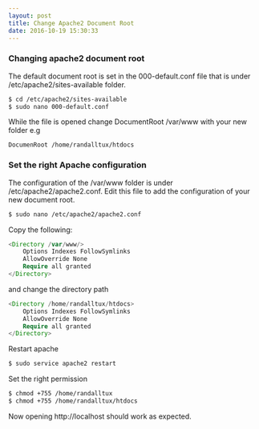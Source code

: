 ```yaml
---
layout: post
title: Change Apache2 Document Root
date: 2016-10-19 15:30:33
---
```


### Changing apache2 document root

The default document root is set in the 000-default.conf file that is under /etc/apache2/sites-available folder.

```sh
$ cd /etc/apache2/sites-available
$ sudo nano 000-default.conf
```

While the file is opened change DocumentRoot /var/www with your new folder e.g

```
DocumenRoot /home/randalltux/htdocs
```

### Set the right Apache configuration

The configuration of the /var/www folder is under /etc/apache2/apache2.conf. Edit this file to add the configuration of your new document root.

```sh
$ sudo nano /etc/apache2/apache2.conf
```

Copy the following:

```php
<Directory /var/www/>
    Options Indexes FollowSymlinks
    AllowOverride None
    Require all granted
</Directory>
```

and change the directory path

```php
<Directory /home/randalltux/htdocs>
    Options Indexes FollowSymlinks
    AllowOverride None
    Require all granted
</Directory>
```

Restart apache

```sh
$ sudo service apache2 restart
```

Set the right permission

```sh
$ chmod +755 /home/randalltux
$ chmod +755 /home/randalltux/htdocs
```

Now opening http://localhost should work as expected.
